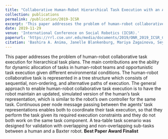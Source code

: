 ```yaml
---
title: "Collaborative Human-Robot Hierarchical Task Execution with an Activation Spreading Architecture"
collection: publications
permalink: /publication/2019-ICSR
excerpt: 'This paper addresses the problem of human-robot collaborative task execution for hierarchical task plans. **Best Paper Award Finalist**'
date: 2019-11-29
venue: 'International Conference on Social Robotics (ICSR).'
paperurl: 'https://rrl.cse.unr.edu/media/documents/2019/ONR_2019_ICSR_Collaborative_Human_Robot_Task.pdf'
citation: 'Bashira A. Anima, Janelle Blankenburg, Mariya Zagainova, Seyed (Pourya) Hoseini, Muhammed Tawfiq Chowdhury, David Feil-Seifer, Monica Nicolescu, and Mircea Nicolescu. "Collaborative Human-Robot Hierarchical Task Execution with an Activation Spreading Architecture." To Appear in International Conference on Social Robotics, Madrid, Spain, Nov 2019.'
---
```

This paper addresses the problem of human-robot collaborative task execution for hierarchical task plans. The main contributions are the ability for dynamic allocation of tasks in human-robot teams and opportunistic  task  execution  given  different  environmental  conditions. The  human-robot  collaborative  task  is  represented  in  a  tree  structure which consists of sequential, non-ordering, and alternative paths of execution. The general approach to enable human-robot collaborative task execution is to have the robot maintain an updated, simulated version of the human’s task representation, which is similar to the robot’s own controller for the same task. Continuous peer node message passing between the agents’ task representations enables both to coordinate their task execution, so that they perform the task given its required execution constraints and they do not both work on the same task component. A tea-table task scenario was designed for validation with overlapping and non-overlapping sub-tasks between a human and a Baxter robot.
**Best Paper Award Finalist**